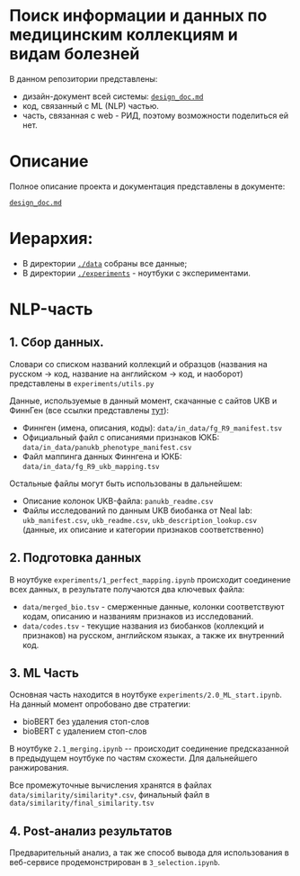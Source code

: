 # Поиск информации и данных по медицинским коллекциям и видам болезней



В данном репозитории представлены:
* дизайн-документ всей системы: [`design_doc.md`](design_doc.md)
* код, связанный с ML (NLP) частью.
* часть, связанная с web - РИД, поэтому возможности поделиться ей нет. 


# Описание

Полное описание проекта и документация представлены в документе:

[`design_doc.md`](design_doc.md)


# Иерархия:

* В директории [`./data`](./data) собраны все данные;
* В директории [`./experiments`](./experiments) - ноутбуки с экспериментами.




# NLP-часть


## 1. Сбор данных.

Словари со списком названий коллекций и образцов (названия на русском -> код, название на английском -> код, и наоборот) представлены в `experiments/utils.py`

Данные, используемые в данный момент, скачанные с сайтов UKB и ФиннГен (все ссылки представлены [тут](https://docs.google.com/document/d/1EuJOx2iu7zVLVzkMqsKDPozVCgrZC16H6VQHH6hOCOs/edit?usp=sharing)):
* Финнген (имена, описания, коды): `data/in_data/fg_R9_manifest.tsv`
* Официальный файл с описаниями признаков ЮКБ: `data/in_data/panukb_phenotype_manifest.csv`
* Файл маппинга данных Финнгена и ЮКБ: `data/in_data/fg_R9_ukb_mapping.tsv`

Остальные файлы могут быть использованы в дальнейшем:
* Описание колонок UKB-файла: `panukb_readme.csv`
* Файлы исследований по данным UKB биобанка от Neal lab: `ukb_manifest.csv`, `ukb_readme.csv`, `ukb_description_lookup.csv` (данные, их описание и категории признаков соответственно)

## 2. Подготовка данных

В ноутбуке `experiments/1_perfect_mapping.ipynb` происходит соединение всех данных, в результате получаются два ключевых файла:

* `data/merged_bio.tsv` - смерженные данные, колонки соответствуют кодам, описанию и названиям признаков из исследований.
* `data/codes.tsv` - текущие названия из биобанков (коллекций и признаков) на русском, английском языках, а также их внутренний код.


## 3. ML Часть


Основная часть находится в ноутбуке `experiments/2.0_ML_start.ipynb`. На данный момент опробовано две стратегии:
* bioBERT без удаления стоп-слов
* bioBERT с удалением стоп-слов

В ноутбуке `2.1_merging.ipynb` -- происходит соединение предсказанной в предыдущем ноутбуке по частям схожести. Для дальнейшего ранжирования.


Все промежуточные вычисления хранятся в файлах `data/similarity/similarity*.csv`, финальный файл в `data/similarity/final_similarity.tsv`

## 4. Post-анализ результатов

Предварительный анализ, а так же способ вывода для использования в веб-сервисе продемонстрирован в `3_selection.ipynb`.
